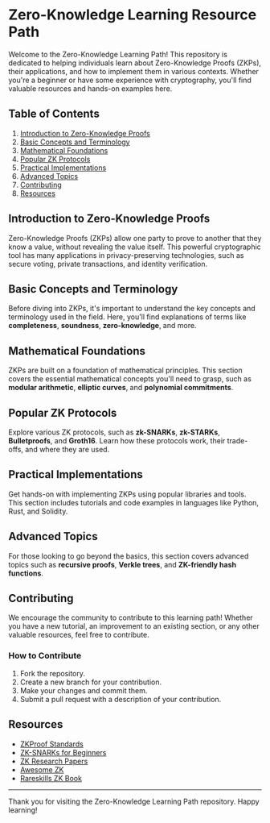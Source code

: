 # Zero-Knowledge Learning Resource Path

Welcome to the Zero-Knowledge Learning Path! This repository is dedicated to helping individuals learn about Zero-Knowledge Proofs (ZKPs), their applications, and how to implement them in various contexts. Whether you're a beginner or have some experience with cryptography, you'll find valuable resources and hands-on examples here.

## Table of Contents

1. [Introduction to Zero-Knowledge Proofs](#introduction-to-zero-knowledge-proofs)
2. [Basic Concepts and Terminology](#basic-concepts-and-terminology)
3. [Mathematical Foundations](#mathematical-foundations)
4. [Popular ZK Protocols](#popular-zk-protocols)
5. [Practical Implementations](#practical-implementations)
6. [Advanced Topics](#advanced-topics)
7. [Contributing](#contributing)
8. [Resources](#resources)

## Introduction to Zero-Knowledge Proofs

Zero-Knowledge Proofs (ZKPs) allow one party to prove to another that they know a value, without revealing the value itself. This powerful cryptographic tool has many applications in privacy-preserving technologies, such as secure voting, private transactions, and identity verification.

## Basic Concepts and Terminology

Before diving into ZKPs, it's important to understand the key concepts and terminology used in the field. Here, you'll find explanations of terms like **completeness**, **soundness**, **zero-knowledge**, and more.

## Mathematical Foundations

ZKPs are built on a foundation of mathematical principles. This section covers the essential mathematical concepts you'll need to grasp, such as **modular arithmetic**, **elliptic curves**, and **polynomial commitments**.

## Popular ZK Protocols

Explore various ZK protocols, such as **zk-SNARKs**, **zk-STARKs**, **Bulletproofs**, and **Groth16**. Learn how these protocols work, their trade-offs, and where they are used.

## Practical Implementations

Get hands-on with implementing ZKPs using popular libraries and tools. This section includes tutorials and code examples in languages like Python, Rust, and Solidity.

## Advanced Topics

For those looking to go beyond the basics, this section covers advanced topics such as **recursive proofs**, **Verkle trees**, and **ZK-friendly hash functions**.

## Contributing

We encourage the community to contribute to this learning path! Whether you have a new tutorial, an improvement to an existing section, or any other valuable resources, feel free to contribute.

### How to Contribute

1. Fork the repository.
2. Create a new branch for your contribution.
3. Make your changes and commit them.
4. Submit a pull request with a description of your contribution.

## Resources

- [ZKProof Standards](https://zkproof.org/)
- [ZK-SNARKs for Beginners](https://cryptography101.com/)
- [ZK Research Papers](https://eprint.iacr.org/)
- [Awesome ZK](https://github.com/awesome-zk)
- [Rareskills ZK Book](https://www.rareskills.io/zk-book)

---

Thank you for visiting the Zero-Knowledge Learning Path repository. Happy learning!

